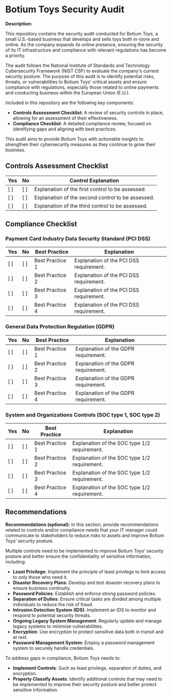# Botium Toys Security Audit

**Description:**

This repository contains the security audit conducted for Botium Toys, a small U.S.-based business that develops and sells toys both in-store and online. As the company expands its online presence, ensuring the security of its IT infrastructure and compliance with relevant regulations has become a priority.

The audit follows the National Institute of Standards and Technology Cybersecurity Framework (NIST CSF) to evaluate the company's current security posture. The purpose of this audit is to identify potential risks, threats, or vulnerabilities to Botium Toys' critical assets and ensure compliance with regulations, especially those related to online payments and conducting business within the European Union (E.U.).

Included in this repository are the following key components:
- **Controls Assessment Checklist**: A review of security controls in place, allowing for an assessment of their effectiveness.
- **Compliance Checklist**: A detailed compliance review, focused on identifying gaps and aligning with best practices.

This audit aims to provide Botium Toys with actionable insights to strengthen their cybersecurity measures as they continue to grow their business.

## Controls Assessment Checklist

| Yes | No  | Control Explanation |
|-----|-----|---------------------|
| [ ] | [ ] | Explanation of the first control to be assessed. |
| [ ] | [ ] | Explanation of the second control to be assessed. |
| [ ] | [ ] | Explanation of the third control to be assessed. |

## Compliance Checklist

### Payment Card Industry Data Security Standard (PCI DSS)

| Yes | No  | Best Practice | Explanation                       |
|-----|-----|---------------|-----------------------------------|
| [ ] | [ ] | Best Practice 1 | Explanation of the PCI DSS requirement. |
| [ ] | [ ] | Best Practice 2 | Explanation of the PCI DSS requirement. |
| [ ] | [ ] | Best Practice 3 | Explanation of the PCI DSS requirement. |
| [ ] | [ ] | Best Practice 4 | Explanation of the PCI DSS requirement. |

### General Data Protection Regulation (GDPR)

| Yes | No  | Best Practice | Explanation                       |
|-----|-----|---------------|-----------------------------------|
| [ ] | [ ] | Best Practice 1 | Explanation of the GDPR requirement. |
| [ ] | [ ] | Best Practice 2 | Explanation of the GDPR requirement. |
| [ ] | [ ] | Best Practice 3 | Explanation of the GDPR requirement. |
| [ ] | [ ] | Best Practice 4 | Explanation of the GDPR requirement. |

### System and Organizations Controls (SOC type 1, SOC type 2)

| Yes | No  | Best Practice | Explanation                       |
|-----|-----|---------------|-----------------------------------|
| [ ] | [ ] | Best Practice 1 | Explanation of the SOC type 1/2 requirement. |
| [ ] | [ ] | Best Practice 2 | Explanation of the SOC type 1/2 requirement. |
| [ ] | [ ] | Best Practice 3 | Explanation of the SOC type 1/2 requirement. |
| [ ] | [ ] | Best Practice 4 | Explanation of the SOC type 1/2 requirement. |

## Recommendations

**Recommendations (optional):** In this section, provide recommendations related to controls and/or compliance needs that your IT manager could communicate to stakeholders to reduce risks to assets and improve Botium Toys’ security posture.

Multiple controls need to be implemented to improve Botium Toys’ security posture and better ensure the confidentiality of sensitive information, including:
- **Least Privilege**: Implement the principle of least privilege to limit access to only those who need it.
- **Disaster Recovery Plans**: Develop and test disaster recovery plans to ensure business continuity.
- **Password Policies**: Establish and enforce strong password policies.
- **Separation of Duties**: Ensure critical tasks are divided among multiple individuals to reduce the risk of fraud.
- **Intrusion Detection System (IDS)**: Implement an IDS to monitor and respond to potential security threats.
- **Ongoing Legacy System Management**: Regularly update and manage legacy systems to minimize vulnerabilities.
- **Encryption**: Use encryption to protect sensitive data both in transit and at rest.
- **Password Management System**: Employ a password management system to securely handle credentials.

To address gaps in compliance, Botium Toys needs to:
- **Implement Controls**: Such as least privilege, separation of duties, and encryption.
- **Properly Classify Assets**: Identify additional controls that may need to be implemented to improve their security posture and better protect sensitive information.
